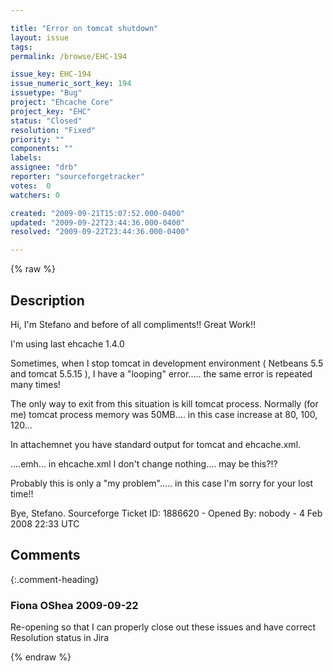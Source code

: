 ```yaml
---

title: "Error on tomcat shutdown"
layout: issue
tags: 
permalink: /browse/EHC-194

issue_key: EHC-194
issue_numeric_sort_key: 194
issuetype: "Bug"
project: "Ehcache Core"
project_key: "EHC"
status: "Closed"
resolution: "Fixed"
priority: ""
components: ""
labels: 
assignee: "drb"
reporter: "sourceforgetracker"
votes:  0
watchers: 0

created: "2009-09-21T15:07:52.000-0400"
updated: "2009-09-22T23:44:36.000-0400"
resolved: "2009-09-22T23:44:36.000-0400"

---
```




{% raw %}



## Description

<div markdown="1" class="description">

Hi, I'm Stefano and before of all compliments!! Great Work!!

I'm using last ehcache 1.4.0

Sometimes, when I stop tomcat in development environment ( Netbeans 5.5 and tomcat 5.5.15 ), I have a "looping" error..... the same error is repeated many times!

The only way to exit from this situation is kill tomcat process. Normally (for me) tomcat process memory was 50MB.... in this case increase at 80, 100, 120...

In attachemnet you have standard output for tomcat and ehcache.xml.

....emh... in ehcache.xml I don't change nothing.... may be this?!?

Probably this is only a "my problem"..... in this case I'm sorry for your lost time!!

Bye, Stefano.
Sourceforge Ticket ID: 1886620 - Opened By: nobody - 4 Feb 2008 22:33 UTC

</div>

## Comments


{:.comment-heading}
### **Fiona OShea** <span class="date">2009-09-22</span>

<div markdown="1" class="comment">

Re-opening so that I can properly close out these issues and have correct Resolution status in Jira

</div>



{% endraw %}
